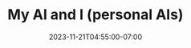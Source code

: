 ---
draft: true
date: 2023-11-21T04:55:00-07:00
title: "My AI and I (personal AIs)"
ogtitle: "My AI and I (personal AIs)"
description: |
    Where should tech builders draw the line on AI for military or surveillance? Just because it can be built, doesn't mean it should be. At what point do we blow the whistle, call out the boss, and tell the world? Find out what it's like to sound the alarm from inside a big tech company.
ogdescription: "Where should tech builders draw the line on AI for military or surveillance? Just because it can be built, doesn't mean it should be. At what point do we blow the whistle, call out the boss, and tell the world? Find out what it's like to sound the alarm from inside a big tech company."
number: 48
season: 7
seasonepisode: 4
url: /season7/episode4/
embed: ""
mp3: ""
categories: "episodes"
host: "Bridget Todd"
shownotes: |

transcript: |

---